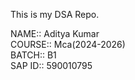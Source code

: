 This is my DSA Repo.

NAME:: Aditya Kumar    
COURSE:: Mca(2024-2026)                   
BATCH:: B1                
SAP ID:: 590010795                   
